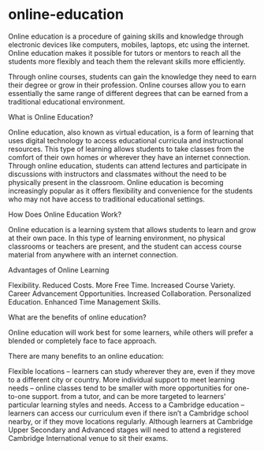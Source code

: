 # online-education

Online education is a procedure of gaining skills and knowledge through electronic devices like computers, mobiles, laptops, etc using the internet. Online education makes it possible for tutors or mentors to reach all the students more flexibly and teach them the relevant skills more efficiently.

Through online courses, students can gain the knowledge they need to earn their degree or grow in their profession. Online courses allow you to earn essentially the same range of different degrees that can be earned from a traditional educational environment.

What is Online Education?

Online education, also known as virtual education, is a form of learning that uses digital technology to access educational curricula and instructional resources. This type of learning allows students to take classes from the comfort of their own homes or wherever they have an internet connection. Through online education, students can attend lectures and participate in discussions with instructors and classmates without the need to be physically present in the classroom. Online education is becoming increasingly popular as it offers flexibility and convenience for the students who may not have access to traditional educational settings.

How Does Online Education Work?


Online education is a learning system that allows students to learn and grow at their own pace. In this type of learning environment, no physical classrooms or teachers are present, and the student can access course material from anywhere with an internet connection.


Advantages of Online Learning


Flexibility. 
Reduced Costs. 
More Free Time. 
Increased Course Variety. 
Career Advancement Opportunities. 
Increased Collaboration. 
Personalized Education. 
Enhanced Time Management Skills.




What are the benefits of online education?


Online education will work best for some learners, while others will prefer a blended or completely face to face approach.

There are many benefits to an online education:

Flexible locations – learners can study wherever they are, even if they move to a different city or country.
More individual support to meet learning needs – online classes tend to be smaller with more opportunities for one-to-one support. from a tutor, and can be more targeted to learners’ particular learning styles and needs.
Access to a Cambridge education – learners can access our curriculum even if there isn’t a Cambridge school nearby, or if they move locations regularly. Although learners at Cambridge Upper Secondary and Advanced stages will need to attend a registered Cambridge International venue to sit their exams.
